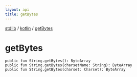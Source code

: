 ```yaml
---
layout: api
title: getBytes
---
```

[stdlib](../index.html) / [kotlin](index.html) / [getBytes](getBytes.html)

# getBytes

```
public fun String.getBytes(): ByteArray
public fun String.getBytes(charsetName: String): ByteArray
public fun String.getBytes(charset: Charset): ByteArray
```
